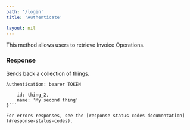 ```yaml
---
path: '/login'
title: 'Authenticate'

layout: nil
---
```


This method allows users to retrieve Invoice Operations.

### Response

Sends back a collection of things.

```Authentication: bearer TOKEN```
```{
    id: thing_2,
    name: 'My second thing'
}```

For errors responses, see the [response status codes documentation](#response-status-codes).